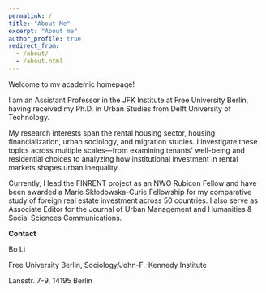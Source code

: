 ```yaml
---
permalink: /
title: "About Me"
excerpt: "About me"
author_profile: true
redirect_from: 
  - /about/
  - /about.html
---
```


Welcome to my academic homepage!

I am an Assistant Professor in the JFK Institute at Free University Berlin, having received my Ph.D. in Urban Studies from Delft University of Technology.

My research interests span the rental housing sector, housing financialization, urban sociology, and migration studies. I investigate these topics across multiple scales—from examining tenants' well-being and residential choices to analyzing how institutional investment in rental markets shapes urban inequality.

Currently, I lead the FINRENT project as an NWO Rubicon Fellow and have been awarded a Marie Skłodowska-Curie Fellowship for my comparative study of foreign real estate investment across 50 countries. I also serve as Associate Editor for the Journal of Urban Management and Humanities & Social Sciences Communications.

**Contact**

Bo Li

Free University Berlin, Sociology/John-F.-Kennedy Institute

Lansstr. 7-9, 14195 Berlin


